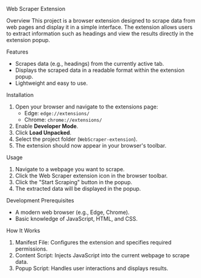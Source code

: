 Web Scraper Extension

Overview
This project is a browser extension designed to scrape data from web pages and display it in a simple interface. The extension allows users to extract information such as headings and view the results directly in the extension popup.

Features
- Scrapes data (e.g., headings) from the currently active tab.
- Displays the scraped data in a readable format within the extension popup.
- Lightweight and easy to use.

 Installation
1. Open your browser and navigate to the extensions page:
   - Edge: `edge://extensions/`
   - Chrome: `chrome://extensions/`
2. Enable **Developer Mode**.
3. Click **Load Unpacked**.
4. Select the project folder (`WebScraper-extension`).
5. The extension should now appear in your browser's toolbar.

 Usage
1. Navigate to a webpage you want to scrape.
2. Click the Web Scraper extension icon in the browser toolbar.
3. Click the "Start Scraping" button in the popup.
4. The extracted data will be displayed in the popup.

 Development
 Prerequisites
- A modern web browser (e.g., Edge, Chrome).
- Basic knowledge of JavaScript, HTML, and CSS.

How It Works
1. Manifest File: Configures the extension and specifies required permissions.
2. Content Script: Injects JavaScript into the current webpage to scrape data.
3. Popup Script: Handles user interactions and displays results.
